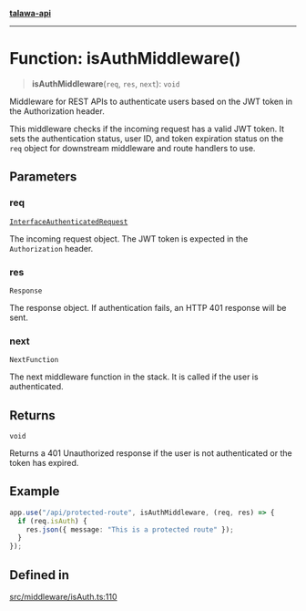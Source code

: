 [**talawa-api**](../../../README.md)

***

# Function: isAuthMiddleware()

> **isAuthMiddleware**(`req`, `res`, `next`): `void`

Middleware for REST APIs to authenticate users based on the JWT token in the Authorization header.

This middleware checks if the incoming request has a valid JWT token. It sets the authentication
status, user ID, and token expiration status on the `req` object for downstream middleware and
route handlers to use.

## Parameters

### req

[`InterfaceAuthenticatedRequest`](../interfaces/InterfaceAuthenticatedRequest.md)

The incoming request object. The JWT token is expected in the `Authorization` header.

### res

`Response`

The response object. If authentication fails, an HTTP 401 response will be sent.

### next

`NextFunction`

The next middleware function in the stack. It is called if the user is authenticated.

## Returns

`void`

Returns a 401 Unauthorized response if the user is not authenticated or the token has expired.

## Example

```typescript
app.use("/api/protected-route", isAuthMiddleware, (req, res) => {
  if (req.isAuth) {
    res.json({ message: "This is a protected route" });
  }
});
```

## Defined in

[src/middleware/isAuth.ts:110](https://github.com/Suyash878/talawa-api/blob/f376d03c37e9acd046e7cc983947432c95f74442/src/middleware/isAuth.ts#L110)
